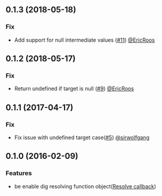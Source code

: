 ## 0.1.3 (2018-05-18)

### Fix

- Add support for null intermediate values ([#11](https://github.com/joe-re/object-dig/pull/11)) [@EricRoos](https://github.com/EricRoos)

## 0.1.2 (2018-05-17)

### Fix

- Return undefined if target is null ([#9](https://github.com/joe-re/object-dig/pull/9)) [@EricRoos](https://github.com/EricRoos)

## 0.1.1 (2017-04-17)

### Fix

- Fix issue with undefined target case([#5](https://github.com/joe-re/object-dig/pull/5)) [@sirwolfgang](https://github.com/sirwolfgang)

## 0.1.0 (2016-02-09)

### Features

- be enable dig resolving function object([Resolve callback](https://github.com/joe-re/object-dig/pull/3))

